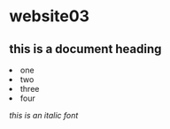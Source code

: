 # website03
<h2> this is a document heading </h1>
<li>one
<li>two
<li>three
<li>four</li>
<p><i>this is an italic font</i></p>
